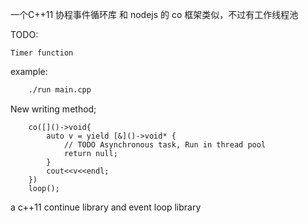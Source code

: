 一个C++11 协程事件循环库 和 nodejs 的 co 框架类似，不过有工作线程池

TODO:
    
    Timer function



example:
```bash
    ./run main.cpp
```
New writing method;
```c++i
    co([]()->void{
        auto v = yield [&]()->void* {
            // TODO Asynchronous task, Run in thread pool
            return null;
        }
        cout<<v<<endl;
    })
    loop();

```


a c++11 continue library and event loop library